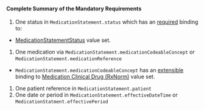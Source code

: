 #### Complete Summary of the Mandatory Requirements


1.  One status in `MedicationStatement.status` which has an [required](http://build.fhir.org/terminologies.html#required) binding to:
-   [MedicationStatementStatus] value set.
1.  One medication via `MedicationStatement.medicationCodeableConcept` or `MedicationStatement.medicationReference`   
-  `MedicationStatement.medicationCodeableConcept` has an [extensible](http://build.fhir.org/terminologies.html#extensible) binding to [Medication Clinical Drug (RxNorm)] value set.
1.  One patient reference in `MedicationStatement.patient`
1.  One date or period in `MedicationStatement.effectiveDateTime` or `MedicationStatment.effectivePeriod`


  [Medication Clinical Drug (RxNorm)]: valueset-us-core-medication-codes.html
  [MedicationStatusStatus]: http://build.fhir.org/valueset-medication-request-status.html
[MedicationStatementStatus]: http://build.fhir.org/valueset-medication-statement-status.html


